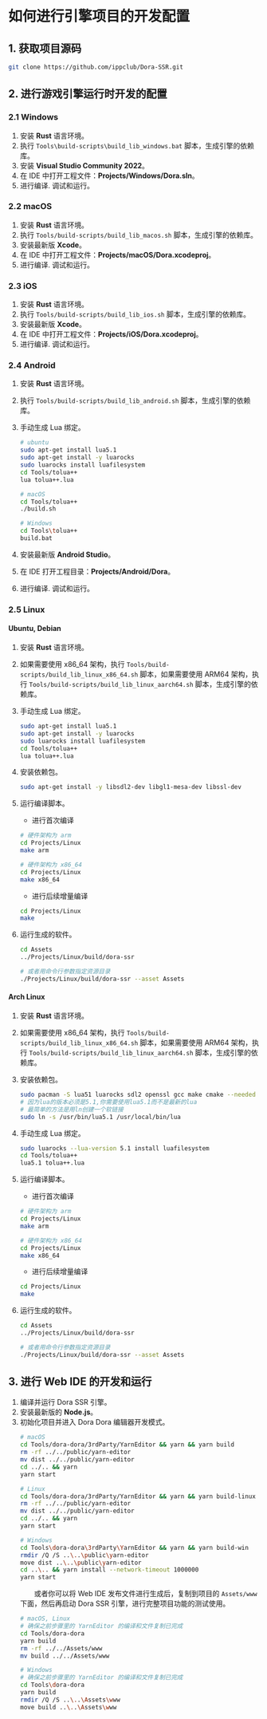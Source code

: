 # 如何进行引擎项目的开发配置

## 1. 获取项目源码

```sh
git clone https://github.com/ippclub/Dora-SSR.git
```

## 2. 进行游戏引擎运行时开发的配置

### 2.1 Windows

1. 安装 **Rust** 语言环境。
2. 执行 `Tools\build-scripts\build_lib_windows.bat` 脚本，生成引擎的依赖库。
3. 安装 **Visual Studio Community 2022**。
4. 在 IDE 中打开工程文件：**Projects/Windows/Dora.sln**。
5. 进行编译. 调试和运行。

### 2.2 macOS

1. 安装 **Rust** 语言环境。
2. 执行 `Tools/build-scripts/build_lib_macos.sh` 脚本，生成引擎的依赖库。
3. 安装最新版 **Xcode**。
4. 在 IDE 中打开工程文件：**Projects/macOS/Dora.xcodeproj**。
5. 进行编译. 调试和运行。

### 2.3 iOS

1. 安装 **Rust** 语言环境。
2. 执行 `Tools/build-scripts/build_lib_ios.sh` 脚本，生成引擎的依赖库。
3. 安装最新版 **Xcode**。
4. 在 IDE 中打开工程文件：**Projects/iOS/Dora.xcodeproj**。
5. 进行编译. 调试和运行。

### 2.4 Android

1. 安装 **Rust** 语言环境。
2. 执行 `Tools/build-scripts/build_lib_android.sh` 脚本，生成引擎的依赖库。
3. 手动生成 Lua 绑定。

	```sh
	# ubuntu
	sudo apt-get install lua5.1
	sudo apt-get install -y luarocks
	sudo luarocks install luafilesystem
	cd Tools/tolua++
	lua tolua++.lua

	# macOS
	cd Tools/tolua++
	./build.sh

	# Windows
	cd Tools\tolua++
	build.bat
	```

4. 安装最新版 **Android Studio**。
5. 在 IDE 打开工程目录：**Projects/Android/Dora**。
6. 进行编译. 调试和运行。

### 2.5 Linux

#### Ubuntu, Debian

1. 安装 **Rust** 语言环境。

2. 如果需要使用 x86_64 架构，执行 `Tools/build-scripts/build_lib_linux_x86_64.sh` 脚本，如果需要使用 ARM64 架构，执行 `Tools/build-scripts/build_lib_linux_aarch64.sh` 脚本，生成引擎的依赖库。

3. 手动生成 Lua 绑定。
	```sh
	sudo apt-get install lua5.1
	sudo apt-get install -y luarocks
	sudo luarocks install luafilesystem
	cd Tools/tolua++
	lua tolua++.lua
	```

4. 安装依赖包。
	```sh
	sudo apt-get install -y libsdl2-dev libgl1-mesa-dev libssl-dev
	```

5. 运行编译脚本。

	- 进行首次编译

	```sh
	# 硬件架构为 arm
	cd Projects/Linux
	make arm

	# 硬件架构为 x86_64
	cd Projects/Linux
	make x86_64
	```

	- 进行后续增量编译

	```sh
	cd Projects/Linux
	make
	```

6. 运行生成的软件。
	```sh
	cd Assets
	../Projects/Linux/build/dora-ssr

	# 或者用命令行参数指定资源目录
	./Projects/Linux/build/dora-ssr --asset Assets
	```

#### Arch Linux

1. 安装 **Rust** 语言环境。

2. 如果需要使用 x86_64 架构，执行 `Tools/build-scripts/build_lib_linux_x86_64.sh` 脚本，如果需要使用 ARM64 架构，执行 `Tools/build-scripts/build_lib_linux_aarch64.sh` 脚本，生成引擎的依赖库。

3. 安装依赖包。

	```sh
	sudo pacman -S lua51 luarocks sdl2 openssl gcc make cmake --needed
	# 因为lua的版本必须是5.1,你需要使用lua5.1而不是最新的lua
	# 最简单的方法是用ln创建一个软链接
	sudo ln -s /usr/bin/lua5.1 /usr/local/bin/lua
	```

4. 手动生成 Lua 绑定。

	```sh
	sudo luarocks --lua-version 5.1 install luafilesystem
	cd Tools/tolua++
	lua5.1 tolua++.lua
	```

5. 运行编译脚本。

	- 进行首次编译

	```sh
	# 硬件架构为 arm
	cd Projects/Linux
	make arm

	# 硬件架构为 x86_64
	cd Projects/Linux
	make x86_64
	```

	- 进行后续增量编译

	```sh
	cd Projects/Linux
	make
	```

6. 运行生成的软件。
	```sh
	cd Assets
	../Projects/Linux/build/dora-ssr

	# 或者用命令行参数指定资源目录
	./Projects/Linux/build/dora-ssr --asset Assets
	```

## 3. 进行 Web IDE 的开发和运行

1. 编译并运行 Dora SSR 引擎。
2. 安装最新版的 **Node.js**。
3. 初始化项目并进入 Dora Dora 编辑器开发模式。
	```sh
	# macOS
	cd Tools/dora-dora/3rdParty/YarnEditor && yarn && yarn build
	rm -rf ../../public/yarn-editor
	mv dist ../../public/yarn-editor
	cd ../.. && yarn
	yarn start
	```
	```sh
	# Linux
	cd Tools/dora-dora/3rdParty/YarnEditor && yarn && yarn build-linux
	rm -rf ../../public/yarn-editor
	mv dist ../../public/yarn-editor
	cd ../.. && yarn
	yarn start
	```
	```sh
	# Windows
	cd Tools\dora-dora\3rdParty\YarnEditor && yarn && yarn build-win
	rmdir /Q /S ..\..\public\yarn-editor
	move dist ..\..\public\yarn-editor
	cd ..\.. && yarn install --network-timeout 1000000
	yarn start
	```
	&emsp;&emsp;或者你可以将 Web IDE 发布文件进行生成后，复制到项目的 `Assets/www` 下面，然后再启动 Dora SSR 引擎，进行完整项目功能的测试使用。
	```sh
	# macOS, Linux
	# 确保之前步骤里的 YarnEditor 的编译和文件复制已完成
	cd Tools/dora-dora
	yarn build
	rm -rf ../../Assets/www
	mv build ../../Assets/www
	```
	```sh
	# Windows
	# 确保之前步骤里的 YarnEditor 的编译和文件复制已完成
	cd Tools\dora-dora
	yarn build
	rmdir /Q /S ..\..\Assets\www
	move build ..\..\Assets\www
	```
